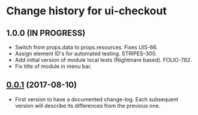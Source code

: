 # Change history for ui-checkout

## 1.0.0 (IN PROGRESS)

*  Switch from props.data to props.resources. Fixes UIS-66.
*  Assign element ID's for automated testing. STRIPES-300.
*  Add initial version of module local tests (Nightmare based). FOLIO-782.
*  Fix title of module in menu bar.

## [0.0.1](https://github.com/folio-org/ui-checkout/tree/v0.0.1) (2017-08-10)

* First version to have a documented change-log. Each subsequent version will
  describe its differences from the previous one.
